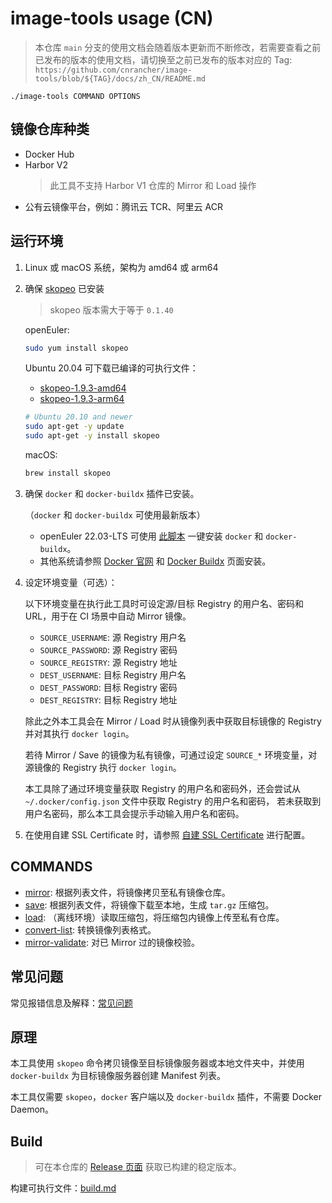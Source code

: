 # image-tools usage (CN)

> 本仓库 `main` 分支的使用文档会随着版本更新而不断修改，若需要查看之前已发布的版本的使用文档，请切换至之前已发布的版本对应的 Tag:
> `https://github.com/cnrancher/image-tools/blob/${TAG}/docs/zh_CN/README.md`

```
./image-tools COMMAND OPTIONS
```

## 镜像仓库种类

- Docker Hub
- Harbor V2
    > 此工具不支持 Harbor V1 仓库的 Mirror 和 Load 操作
- 公有云镜像平台，例如：腾讯云 TCR、阿里云 ACR

## 运行环境

1. Linux 或 macOS 系统，架构为 amd64 或 arm64
1. 确保 [skopeo](https://github.com/containers/skopeo/blob/main/install.md) 已安装

    > skopeo 版本需大于等于 `0.1.40`

    openEuler:

    ```sh
    sudo yum install skopeo
    ```

    Ubuntu 20.04 可下载已编译的可执行文件：
    - [skopeo-1.9.3-amd64](https://starry-public-files.s3.ap-northeast-1.amazonaws.com/skopeo/amd64/1.9.3/skopeo)
    - [skopeo-1.9.3-arm64](https://starry-public-files.s3.ap-northeast-1.amazonaws.com/skopeo/arm64/1.9.3/skopeo)

    ``` sh
    # Ubuntu 20.10 and newer
    sudo apt-get -y update
    sudo apt-get -y install skopeo
    ```

    macOS:

    ```sh
    brew install skopeo
    ```

1. 确保 `docker` 和 `docker-buildx` 插件已安装。

    （`docker` 和 `docker-buildx` 可使用最新版本）

    - openEuler 22.03-LTS 可使用 [此脚本](https://github.com/cnrancher/euler-packer/blob/main/scripts/others/install-docker.sh) 一键安装 `docker` 和 `docker-buildx`。
    - 其他系统请参照 [Docker 官网](https://docs.docker.com/get-docker/) 和 [Docker Buildx](https://docs.docker.com/build/install-buildx/) 页面安装。

1. 设定环境变量（可选）：

    以下环境变量在执行此工具时可设定源/目标 Registry 的用户名、密码和 URL，用于在 CI 场景中自动 Mirror 镜像。
    - `SOURCE_USERNAME`: 源 Registry 用户名
    - `SOURCE_PASSWORD`: 源 Registry 密码
    - `SOURCE_REGISTRY`: 源 Registry 地址
    - `DEST_USERNAME`: 目标 Registry 用户名
    - `DEST_PASSWORD`: 目标 Registry 密码
    - `DEST_REGISTRY`: 目标 Registry 地址

    除此之外本工具会在 Mirror / Load 时从镜像列表中获取目标镜像的 Registry 并对其执行 `docker login`。

    若待 Mirror / Save 的镜像为私有镜像，可通过设定 `SOURCE_*` 环境变量，对源镜像的 Registry 执行 `docker login`。

    本工具除了通过环境变量获取 Registry 的用户名和密码外，还会尝试从 `~/.docker/config.json` 文件中获取 Registry 的用户名和密码，
    若未获取到用户名密码，那么本工具会提示手动输入用户名和密码。

1. 在使用自建 SSL Certificate 时，请参照 [自建 SSL Certificate](./self-signed-ssl.md) 进行配置。

## COMMANDS

- [mirror](./mirror.md): 根据列表文件，将镜像拷贝至私有镜像仓库。
- [save](./save.md): 根据列表文件，将镜像下载至本地，生成 `tar.gz` 压缩包。
- [load](./load.md): （离线环境）读取压缩包，将压缩包内镜像上传至私有仓库。
- [convert-list](./convert-list.md): 转换镜像列表格式。
- [mirror-validate](./mirror-validate.md): 对已 Mirror 过的镜像校验。

## 常见问题

常见报错信息及解释：[常见问题](./questions.md)

## 原理

本工具使用 `skopeo` 命令拷贝镜像至目标镜像服务器或本地文件夹中，并使用 `docker-buildx` 为目标镜像服务器创建 Manifest 列表。

本工具仅需要 `skopeo`，`docker` 客户端以及 `docker-buildx` 插件，不需要 Docker Daemon。

## Build

> 可在本仓库的 [Release 页面](https://github.com/cnrancher/image-tools/releases) 获取已构建的稳定版本。

构建可执行文件：[build.md](./build.md)

